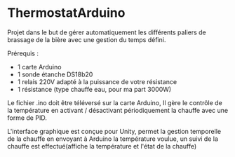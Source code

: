 # ThermostatArduino

Projet dans le but de gérer automatiquement les différents paliers de brassage de la bière avec une gestion du temps défini.

Prérequis :
- 1 carte Arduino
- 1 sonde étanche DS18b20
- 1 relais 220V adapté à la puissance de votre résistance
- 1 résistance (type chauffe eau, pour ma part 3000W)

Le fichier .ino doit être téléversé sur la carte Arduino,
Il gère le contrôle de la température en activant / désactivant périodiquement la chauffe avec une forme de PID.

L'interface graphique est conçue pour Unity, permet la gestion temporelle de la chauffe en envoyant à Arduino la température voulue,
un suivi de la chauffe est effectué(affiche la température et l'état de la chauffe)
